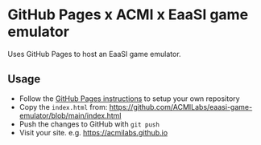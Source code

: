 # GitHub Pages x ACMI x EaaSI game emulator

Uses GitHub Pages to host an EaaSI game emulator.

## Usage

* Follow the [GitHub Pages instructions](https://pages.github.com) to setup your own repository
* Copy the `index.html` from: https://github.com/ACMILabs/eaasi-game-emulator/blob/main/index.html
* Push the changes to GitHub with `git push`
* Visit your site. e.g. https://acmilabs.github.io
